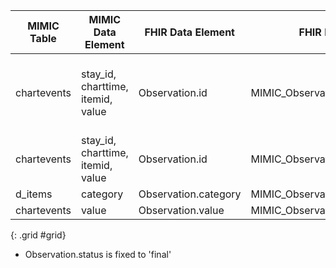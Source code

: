 |MIMIC Table|MIMIC Data Element|FHIR Data Element|FHIR Profile|Notes|
|---|---|---|---|---|
|chartevents|stay_id, charttime, itemid, value|Observation.id|MIMIC_Observation_Chartevents|Id is concatenation of mimic data elements and converted to UUID5|
|chartevents|stay_id, charttime, itemid, value|Observation.id|MIMIC_Observation_Chartevents|Identifier is concatenation of mimic data elements|
|d_items|category|Observation.category|MIMIC_Observation_Chartevents||
|chartevents|value|Observation.value|MIMIC_Observation_Chartevents||

{: .grid #grid}

* Observation.status is fixed to 'final'
